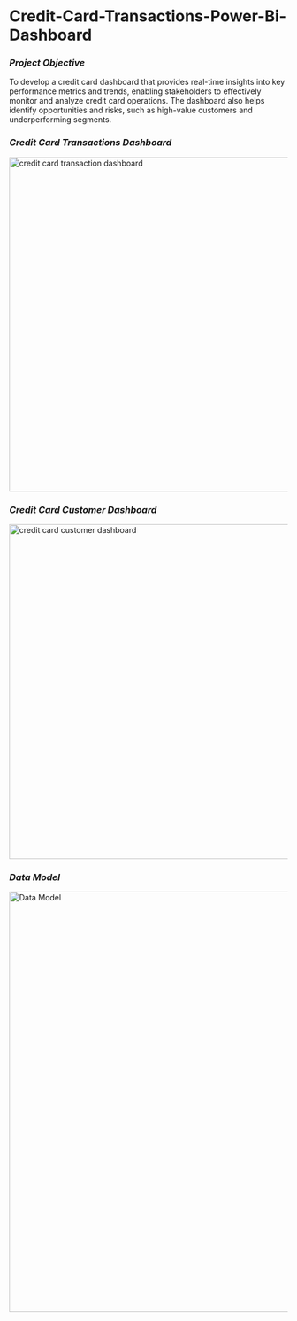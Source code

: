 # Credit-Card-Transactions-Power-Bi-Dashboard

### *Project Objective*
To develop a credit card dashboard that provides real-time insights into key performance metrics and trends, enabling stakeholders to effectively monitor and analyze credit card operations. The dashboard also helps identify opportunities and risks, such as high-value customers and underperforming segments.

### *Credit Card Transactions Dashboard*
<img width="604" alt="credit card transaction dashboard" src="https://github.com/user-attachments/assets/9352ba22-59ca-40b8-8121-0102315756d2" />


### *Credit Card Customer Dashboard*
<img width="605" alt="credit card customer dashboard" src="https://github.com/user-attachments/assets/81d662b3-85a9-49bb-b24c-de2ae9a612d6" />



### *Data Model*
<img width="760" alt="Data Model" src="https://github.com/user-attachments/assets/5a878bc2-68c7-40d6-a8ae-52f80da7f7dd" />





